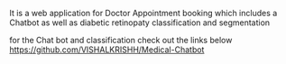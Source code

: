 It is a web application for Doctor Appointment booking which includes a Chatbot as well as diabetic retinopaty classification and segmentation

for the Chat bot and classification check out the links below
https://github.com/VISHALKRISHH/Medical-Chatbot 
